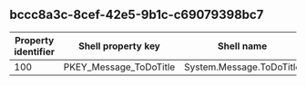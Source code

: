 ## bccc8a3c-8cef-42e5-9b1c-c69079398bc7

Property identifier | Shell property key | Shell name | Alias
--- | --- | --- | ---
100 | PKEY_Message_ToDoTitle | System.Message.ToDoTitle | 

